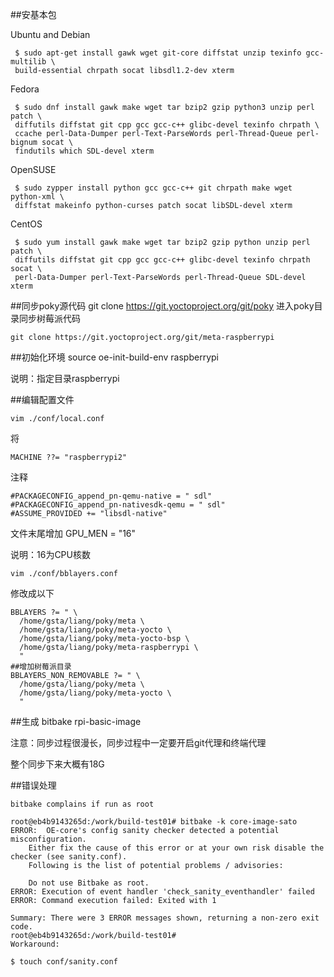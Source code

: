 ##安基本包

Ubuntu and Debian

     $ sudo apt-get install gawk wget git-core diffstat unzip texinfo gcc-multilib \
     build-essential chrpath socat libsdl1.2-dev xterm
                        
Fedora

     $ sudo dnf install gawk make wget tar bzip2 gzip python3 unzip perl patch \
     diffutils diffstat git cpp gcc gcc-c++ glibc-devel texinfo chrpath \
     ccache perl-Data-Dumper perl-Text-ParseWords perl-Thread-Queue perl-bignum socat \
     findutils which SDL-devel xterm
                        
OpenSUSE

     $ sudo zypper install python gcc gcc-c++ git chrpath make wget python-xml \
     diffstat makeinfo python-curses patch socat libSDL-devel xterm
                        
CentOS

     $ sudo yum install gawk make wget tar bzip2 gzip python unzip perl patch \
     diffutils diffstat git cpp gcc gcc-c++ glibc-devel texinfo chrpath socat \
     perl-Data-Dumper perl-Text-ParseWords perl-Thread-Queue SDL-devel xterm
                        

##同步poky源代码
	git clone https://git.yoctoproject.org/git/poky
进入poky目录同步树莓派代码

	git clone https://git.yoctoproject.org/git/meta-raspberrypi

##初始化环境
	source oe-init-build-env raspberrypi

说明：指定目录raspberrypi

##编辑配置文件

	vim ./conf/local.conf 

将

	MACHINE ??= "raspberrypi2"
注释

	#PACKAGECONFIG_append_pn-qemu-native = " sdl"
	#PACKAGECONFIG_append_pn-nativesdk-qemu = " sdl"
	#ASSUME_PROVIDED += "libsdl-native"

文件末尾增加
	GPU_MEN = "16"

说明：16为CPU核数

	vim ./conf/bblayers.conf
修改成以下

	BBLAYERS ?= " \
	  /home/gsta/liang/poky/meta \
	  /home/gsta/liang/poky/meta-yocto \
	  /home/gsta/liang/poky/meta-yocto-bsp \
	  /home/gsta/liang/poky/meta-raspberrypi \
	  "
	##增加树莓派目录
	BBLAYERS_NON_REMOVABLE ?= " \
	  /home/gsta/liang/poky/meta \
	  /home/gsta/liang/poky/meta-yocto \
	  "
	

##生成
	bitbake rpi-basic-image

注意：同步过程很漫长，同步过程中一定要开启git代理和终端代理

整个同步下来大概有18G


##错误处理

	bitbake complains if run as root
	
	root@eb4b9143265d:/work/build-test01# bitbake -k core-image-sato
	ERROR:  OE-core's config sanity checker detected a potential misconfiguration.
	    Either fix the cause of this error or at your own risk disable the checker (see sanity.conf).
	    Following is the list of potential problems / advisories:
	
	    Do not use Bitbake as root.
	ERROR: Execution of event handler 'check_sanity_eventhandler' failed
	ERROR: Command execution failed: Exited with 1
	
	Summary: There were 3 ERROR messages shown, returning a non-zero exit code.
	root@eb4b9143265d:/work/build-test01#
	Workaround:
	
	$ touch conf/sanity.conf